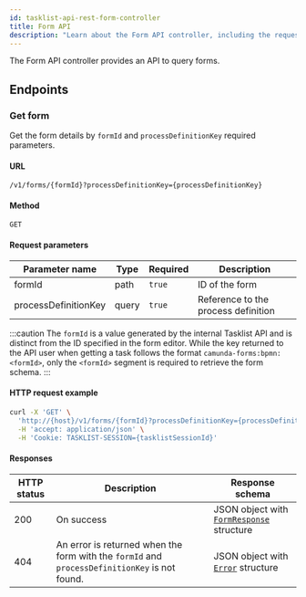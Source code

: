 ```yaml
---
id: tasklist-api-rest-form-controller
title: Form API
description: "Learn about the Form API controller, including the request parameters and an HTTP request example."
---
```


The Form API controller provides an API to query forms.

## Endpoints

### Get form

Get the form details by `formId` and `processDefinitionKey` required parameters.

#### URL

`/v1/forms/{formId}?processDefinitionKey={processDefinitionKey}`

#### Method

`GET`

#### Request parameters

| Parameter name       | Type  | Required | Description                         |
| -------------------- | ----- | -------- | ----------------------------------- |
| formId               | path  | `true`   | ID of the form                      |
| processDefinitionKey | query | `true`   | Reference to the process definition |

:::caution
The `formId` is a value generated by the internal Tasklist API and is distinct from the ID specified in the form editor. While the key returned to the API user when getting a task follows the format `camunda-forms:bpmn:<formId>`, only the `<formId>` segment is required to retrieve the form schema.
:::

#### HTTP request example

```bash
curl -X 'GET' \
  'http://{host}/v1/forms/{formId}?processDefinitionKey={processDefinitionKey}' \
  -H 'accept: application/json' \
  -H 'Cookie: TASKLIST-SESSION={tasklistSessionId}'
```

#### Responses

| HTTP status | Description                                                                                   | Response schema                                                                     |
| ----------- | --------------------------------------------------------------------------------------------- | ----------------------------------------------------------------------------------- |
| 200         | On success                                                                                    | JSON object with [`FormResponse`](../schemas/responses/form-response.mdx) structure |
| 404         | An error is returned when the form with the `formId` and `processDefinitionKey` is not found. | JSON object with [`Error`](../schemas/responses/error-response.mdx) structure       |
